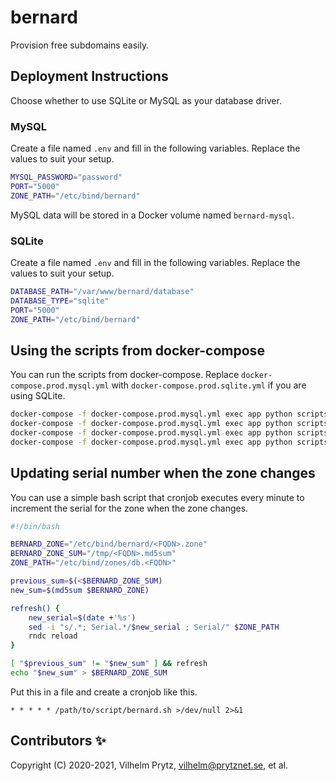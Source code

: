 # bernard

Provision free subdomains easily.

## Deployment Instructions

Choose whether to use SQLite or MySQL as your database driver.

### MySQL

Create a file named `.env` and fill in the following variables. Replace the values to suit your setup.

```bash
MYSQL_PASSWORD="password"
PORT="5000"
ZONE_PATH="/etc/bind/bernard"
```

MySQL data will be stored in a Docker volume named `bernard-mysql`.

### SQLite

Create a file named `.env` and fill in the following variables. Replace the values to suit your setup.

```bash
DATABASE_PATH="/var/www/bernard/database"
DATABASE_TYPE="sqlite"
PORT="5000"
ZONE_PATH="/etc/bind/bernard"
```

## Using the scripts from docker-compose

You can run the scripts from docker-compose. Replace `docker-compose.prod.mysql.yml` with `docker-compose.prod.sqlite.yml` if you are using SQLite.

```bash
docker-compose -f docker-compose.prod.mysql.yml exec app python scripts/create_zone.py
docker-compose -f docker-compose.prod.mysql.yml exec app python scripts/ban_ip.py
docker-compose -f docker-compose.prod.mysql.yml exec app python scripts/ban_record.py
docker-compose -f docker-compose.prod.mysql.yml exec app python scripts/sync.py
```

## Updating serial number when the zone changes

You can use a simple bash script that cronjob executes every minute to increment the serial for the zone when the zone changes.

```bash
#!/bin/bash

BERNARD_ZONE="/etc/bind/bernard/<FQDN>.zone"
BERNARD_ZONE_SUM="/tmp/<FQDN>.md5sum"
ZONE_PATH="/etc/bind/zones/db.<FQDN>"

previous_sum=$(<$BERNARD_ZONE_SUM)
new_sum=$(md5sum $BERNARD_ZONE)

refresh() {
    new_serial=$(date +'%s')
    sed -i "s/.*; Serial.*/$new_serial ; Serial/" $ZONE_PATH
    rndc reload
}

[ "$previous_sum" != "$new_sum" ] && refresh
echo "$new_sum" > $BERNARD_ZONE_SUM
```

Put this in a file and create a cronjob like this.

```cron
* * * * * /path/to/script/bernard.sh >/dev/null 2>&1
```

## Contributors ✨

Copyright (C) 2020-2021, Vilhelm Prytz, <vilhelm@prytznet.se>, et al.

